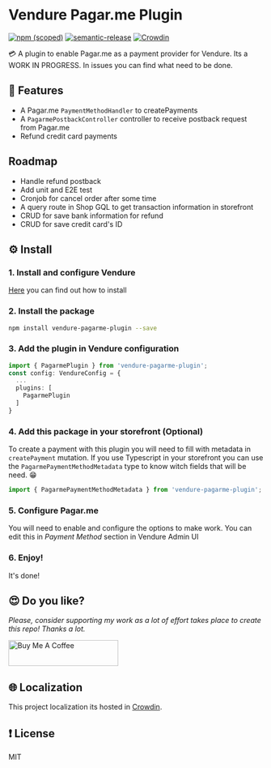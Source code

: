 # Vendure Pagar.me Plugin

[![npm (scoped)](https://img.shields.io/npm/v/vendure-pagarme-plugin.svg)](https://www.npmjs.com/package/vendure-pagarme-plugin)
[![semantic-release](https://img.shields.io/badge/%20%20%F0%9F%93%A6%F0%9F%9A%80-semantic--release-e10079.svg)](https://github.com/semantic-release/semantic-release)
[![Crowdin](https://badges.crowdin.net/vendure-pagarme-plugin/localized.svg)](https://crowdin.com/project/vendure-pagarme-plugin)

💳 A plugin to enable Pagar.me as a payment provider for Vendure. Its a WORK IN PROGRESS. In issues you can find what need to be done.

## 🌟 Features
- A Pagar.me `PaymentMethodHandler` to createPayments
- A `PagarmePostbackController` controller to receive postback request from Pagar.me
- Refund credit card payments

## Roadmap
- Handle refund postback 
- Add unit and E2E test
- Cronjob for cancel order after some time
- A query route in Shop GQL to get transaction information in storefront
- CRUD for save bank information for refund
- CRUD for save credit card's ID

## ⚙️ Install
### 1. Install and configure Vendure
[Here](https://www.vendure.io/docs/getting-started/) you can find out how to install

### 2. Install the package
```bash
npm install vendure-pagarme-plugin --save
```

### 3. Add the plugin in Vendure configuration
```typescript
import { PagarmePlugin } from 'vendure-pagarme-plugin';
const config: VendureConfig = {
  ...
  plugins: [
    PagarmePlugin
  ]
}
```

### 4. Add this package in your storefront (Optional)
To create a payment with this plugin you will need to fill with metadata in `createPayment` mutation. If you use Typescript in your storefront you can use the `PagarmePaymentMethodMetadata` type to know witch fields that will be need. 😁

```typescript
import { PagarmePaymentMethodMetadata } from 'vendure-pagarme-plugin';
```

### 5. Configure Pagar.me
You will need to enable and configure the options to make work. You can edit this in _Payment Method_ section in Vendure Admin UI

### 6. Enjoy!
It's done!

## 😍 Do you like?
*Please, consider supporting my work as a lot of effort takes place to create this repo! Thanks a lot.*

<a href="https://www.buymeacoffee.com/jonycelio" target="_blank"><img src="https://cdn.buymeacoffee.com/buttons/default-yellow.png" alt="Buy Me A Coffee" style="height: 51px !important;width: 217px !important;" ></a>

## 🌐 Localization
This project localization its hosted in [Crowdin](https://crowdin.com/project/vendure-pagarme-plugin).

## ❗️ License
MIT 